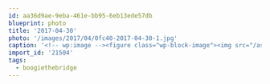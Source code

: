 ```yaml
---
id: aa36d9ae-9eba-461e-bb95-6eb13ede57db
blueprint: photo
title: '2017-04-30'
photo: '/images/2017/04/0fc40-2017-04-30-1.jpg'
caption: '<!-- wp:image --><figure class="wp-block-image"><img src="/assets/images/2017/04/0fc40-2017-04-30-1.jpg" /></figure><!-- /wp:image --><!-- wp:paragraph --><p>Ready to Boogie! #boogiethebridge</p><!-- /wp:paragraph -->'
import_id: '21504'
tags:
  - boogiethebridge
---
```


